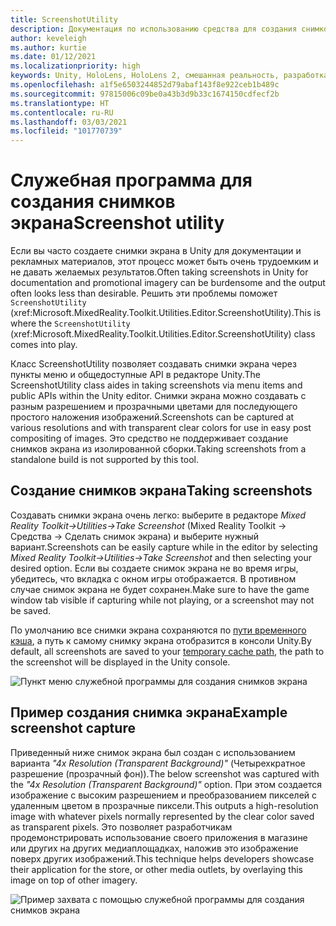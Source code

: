 ```yaml
---
title: ScreenshotUtility
description: Документация по использованию средства для создания снимков экрана в MRTK.
author: keveleigh
ms.author: kurtie
ms.date: 01/12/2021
ms.localizationpriority: high
keywords: Unity, HoloLens, HoloLens 2, смешанная реальность, разработка, MRTK
ms.openlocfilehash: a1f5e6503244852d79abaf143f8e922ceb1b489c
ms.sourcegitcommit: 97815006c09be0a43b3d9b33c1674150cdfecf2b
ms.translationtype: HT
ms.contentlocale: ru-RU
ms.lasthandoff: 03/03/2021
ms.locfileid: "101770739"
---
```

# <a name="screenshot-utility"></a><span data-ttu-id="d04bd-104">Служебная программа для создания снимков экрана</span><span class="sxs-lookup"><span data-stu-id="d04bd-104">Screenshot utility</span></span>

<span data-ttu-id="d04bd-105">Если вы часто создаете снимки экрана в Unity для документации и рекламных материалов, этот процесс может быть очень трудоемким и не давать желаемых результатов.</span><span class="sxs-lookup"><span data-stu-id="d04bd-105">Often taking screenshots in Unity for documentation and promotional imagery can be burdensome and the output often looks less than desirable.</span></span> <span data-ttu-id="d04bd-106">Решить эти проблемы поможет `ScreenshotUtility` (xref:Microsoft.MixedReality.Toolkit.Utilities.Editor.ScreenshotUtility).</span><span class="sxs-lookup"><span data-stu-id="d04bd-106">This is where the `ScreenshotUtility` (xref:Microsoft.MixedReality.Toolkit.Utilities.Editor.ScreenshotUtility) class comes into play.</span></span>

<span data-ttu-id="d04bd-107">Класс ScreenshotUtility позволяет создавать снимки экрана через пункты меню и общедоступные API в редакторе Unity.</span><span class="sxs-lookup"><span data-stu-id="d04bd-107">The ScreenshotUtility class aides in taking screenshots via menu items and public APIs within the Unity editor.</span></span> <span data-ttu-id="d04bd-108">Снимки экрана можно создавать с разным разрешением и прозрачными цветами для последующего простого наложения изображений.</span><span class="sxs-lookup"><span data-stu-id="d04bd-108">Screenshots can be captured at various resolutions and with transparent clear colors for use in easy post compositing of images.</span></span> <span data-ttu-id="d04bd-109">Это средство не поддерживает создание снимков экрана из изолированной сборки.</span><span class="sxs-lookup"><span data-stu-id="d04bd-109">Taking screenshots from a standalone build is not supported by this tool.</span></span>

## <a name="taking-screenshots"></a><span data-ttu-id="d04bd-110">Создание снимков экрана</span><span class="sxs-lookup"><span data-stu-id="d04bd-110">Taking screenshots</span></span>

<span data-ttu-id="d04bd-111">Создавать снимки экрана очень легко: выберите в редакторе *Mixed Reality Toolkit->Utilities->Take Screenshot* (Mixed Reality Toolkit -> Средства -> Сделать снимок экрана) и выберите нужный вариант.</span><span class="sxs-lookup"><span data-stu-id="d04bd-111">Screenshots can be easily capture while in the editor by selecting *Mixed Reality Toolkit->Utilities->Take Screenshot* and then selecting your desired option.</span></span> <span data-ttu-id="d04bd-112">Если вы создаете снимок экрана не во время игры, убедитесь, что вкладка с окном игры отображается. В противном случае снимок экрана не будет сохранен.</span><span class="sxs-lookup"><span data-stu-id="d04bd-112">Make sure to have the game window tab visible if capturing while not playing, or a screenshot may not be saved.</span></span>

<span data-ttu-id="d04bd-113">По умолчанию все снимки экрана сохраняются по [пути временного кэша](https://docs.unity3d.com/ScriptReference/Application-temporaryCachePath.html), а путь к самому снимку экрана отобразится в консоли Unity.</span><span class="sxs-lookup"><span data-stu-id="d04bd-113">By default, all screenshots are saved to your [temporary cache path](https://docs.unity3d.com/ScriptReference/Application-temporaryCachePath.html), the path to the screenshot will be displayed in the Unity console.</span></span>

![Пункт меню служебной программы для создания снимков экрана](../images/screenshot-utility/MRTK_ScreenshotUtility_Menu_Item.png)

## <a name="example-screenshot-capture"></a><span data-ttu-id="d04bd-115">Пример создания снимка экрана</span><span class="sxs-lookup"><span data-stu-id="d04bd-115">Example screenshot capture</span></span>

<span data-ttu-id="d04bd-116">Приведенный ниже снимок экрана был создан с использованием варианта *"4x Resolution (Transparent Background)"* (Четырехкратное разрешение (прозрачный фон)).</span><span class="sxs-lookup"><span data-stu-id="d04bd-116">The below screenshot was captured with the *"4x Resolution (Transparent Background)"* option.</span></span> <span data-ttu-id="d04bd-117">При этом создается изображение с высоким разрешением и преобразованием пикселей с удаленным цветом в прозрачные пиксели.</span><span class="sxs-lookup"><span data-stu-id="d04bd-117">This outputs a high-resolution image with whatever pixels normally represented by the clear color saved as transparent pixels.</span></span> <span data-ttu-id="d04bd-118">Это позволяет разработчикам продемонстрировать использование своего приложения в магазине или других на других медиаплощадках, наложив это изображение поверх других изображений.</span><span class="sxs-lookup"><span data-stu-id="d04bd-118">This technique helps developers showcase their application for the store, or other media outlets, by overlaying this image on top of other imagery.</span></span>

![Пример захвата с помощью служебной программы для создания снимков экрана](../images/screenshot-utility/MRTK_ScreenshotUtility_Example_Capture.png)

